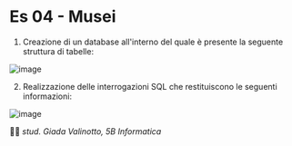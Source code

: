 # Es 04 - Musei

1. Creazione di un database all'interno del quale è presente la seguente struttura di tabelle:

![image](https://user-images.githubusercontent.com/62563624/134861515-b6ba5d88-05bc-4d83-be73-fdb14b49eef2.png)

2. Realizzazione delle interrogazioni SQL che restituiscono le seguenti informazioni:

![image](https://user-images.githubusercontent.com/62563624/134861720-699182c9-d94c-4d24-b0be-dd2baf9c2973.png)


:woman_technologist: *stud. Giada Valinotto, 5B Informatica*
